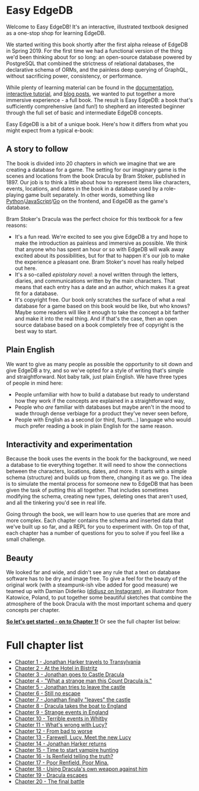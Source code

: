 # Easy EdgeDB

Welcome to Easy EdgeDB! It's an interactive, illustrated textbook designed as a one-stop shop for learning EdgeDB.

We started writing this book shortly after the first alpha release of EdgeDB in Spring 2019. For the first time we had a functional version of the thing we'd been thinking about for so long: an open-source database powered by PostgreSQL that combined the strictness of relational databases, the declarative schema of ORMs, and the painless deep querying of GraphQL, without sacrificing power, consistency, or performance. 

While plenty of learning material can be found in the [documentation](https://www.edgedb.com/docs/), [interactive tutorial](https://edgedb.com/tutorial), and [blog posts](https://www.edgedb.com/blog/we-can-do-better-than-sql), we wanted to put together a more immersive experience - a full book. The result is Easy EdgeDB: a book that's sufficiently comprehensive (and fun!) to shepherd an interested beginner through the full set of basic and intermediate EdgeDB concepts.

Easy EdgeDB is a bit of a unique book. Here's how it differs from what you might expect from a typical e-book:

## A story to follow

The book is divided into 20 chapters in which we imagine that we are creating a database for a game. The setting for our imaginary game is the scenes and locations from the book Dracula by Bram Stoker, published in 1897. Our job is to think a little about how to represent items like characters, events, locations, and dates in the book in a database used by a role-playing game built separately. In other words, something like [Python](https://www.edgedb.com/docs/clients/00_python/index/)/[JavaScript](https://www.edgedb.com/docs/clients/01_js/index/)/[Go](https://github.com/edgedb/edgedb-go) on the frontend, and EdgeDB as the game's database.

Bram Stoker's Dracula was the perfect choice for this textbook for a few reasons:

- It's a fun read. We're excited to see you give EdgeDB a try and hope to make the introduction as painless and immersive as possible. We think that anyone who has spent an hour or so with EdgeDB will walk away excited about its possibilities, but for that to happen it's our job to make the experience a pleasant one. Bram Stoker's novel has really helped out here.
- It's a so-called *epistolary novel*: a novel written through the letters, diaries, and communications written by the main characters. That means that each entry has a date and an author, which makes it a great fit for a database.
- It's copyright free. Our book only scratches the surface of what a real database for a game based on this book would be like, but who knows? Maybe some readers will like it enough to take the concept a bit farther and make it into the real thing. And if that's the case, then an open source database based on a book completely free of copyright is the best way to start.

## Plain English

We want to give as many people as possible the opportunity to sit down and give EdgeDB a try, and so we've opted for a style of writing that's simple and straightforward. Not baby talk, just plain English. We have three types of people in mind here:

- People unfamiliar with how to build a database but ready to understand how they work if the concepts are explained in a straightforward way, 
- People who *are* familiar with databases but maybe aren't in the mood to wade through dense verbiage for a product they've never seen before, 
- People with English as a second (or third, fourth...) language who would much prefer reading a book in plain English for the same reason.

## Interactivity and experimentation

Because the book uses the events in the book for the background, we need a database to tie everything together. It will need to show the connections between the characters, locations, dates, and more. It starts with a simple schema (structure) and builds up from there, changing it as we go. The idea is to simulate the mental process for someone new to EdgeDB that has been given the task of putting this all together. That includes sometimes modifying the schema, creating new types, deleting ones that aren't used, and all the tinkering you'd see in real life.

Going through the book, we will learn how to use queries that are more and more complex. Each chapter contains the schema and inserted data that we've built up so far, and a REPL for you to experiment with. On top of that, each chapter has a number of questions for you to solve if you feel like a small challenge.

## Beauty

We looked far and wide, and didn't see any rule that a text on database software has to be dry and image free. To give a feel for the beauty of the original work (with a steampunk-ish vibe added for good measure) we teamed up with Damian Dideńko ([didiusz on Instagram](https://www.instagram.com/didiusz/)), an illustrator from Katowice, Poland, to put together some beautiful sketches that combine the atmosphere of the book Dracula with the most important schema and query concepts per chapter.

**[So let's get started - on to Chapter 1!](chapter1/index.md)** Or see the full chapter list below:

# Full chapter list
- [Chapter 1 - Jonathan Harker travels to Transylvania](chapter1/index.md)
- [Chapter 2 - At the Hotel in Bistritz](chapter2/index.md)
- [Chapter 3 - Jonathan goes to Castle Dracula](chapter3/index.md)
- [Chapter 4 - "What a strange man this Count Dracula is."](chapter4/index.md)
- [Chapter 5 - Jonathan tries to leave the castle](chapter5/index.md)
- [Chapter 6 - Still no escape](chapter6/index.md)
- [Chapter 7 - Jonathan finally "leaves" the castle](chapter7/index.md)
- [Chapter 8 - Dracula takes the boat to England](chapter8/index.md)
- [Chapter 9 - Strange events in England](chapter9/index.md)
- [Chapter 10 - Terrible events in Whitby](chapter10/index.md)
- [Chapter 11 - What's wrong with Lucy?](chapter11/index.md)
- [Chapter 12 - From bad to worse](chapter12/index.md)
- [Chapter 13 - Farewell, Lucy. Meet the new Lucy](chapter13/index.md)
- [Chapter 14 - Jonathan Harker returns](chapter14/index.md)
- [Chapter 15 - Time to start vampire hunting](chapter15/index.md)
- [Chapter 16 - Is Renfield telling the truth?](chapter16/index.md)
- [Chapter 17 - Poor Renfield. Poor Mina.](chapter17/index.md)
- [Chapter 18 - Using Dracula's own weapon against him](chapter18/index.md)
- [Chapter 19 - Dracula escapes](chapter19/index.md)
- [Chapter 20 - The final battle](chapter20/index.md)
